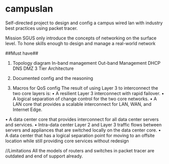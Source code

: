 # campuslan
Self-directed project to design and config a campus wired lan with industry best practices using packet tracer.

Mission
SGUS only introduce the concepts of networking on the surface level.
To hone skills enough to design and manage a real-world network


##Must have##
1. Topology diagram
In-band management
Out-band Management
DHCP
DNS
DMZ
3 Tier Architecture

2. Documented config and the reasoning

3. Macros for QoS config
The result of using Layer 3 to interconnect the two core layers is: 
• A resilient Layer 3 interconnect with rapid failover. 
• A logical separation of change control for the two core networks. 
• A LAN core that provides a scalable interconnect for LAN, WAN, and Internet Edge. 

• A data center core that provides interconnect for all data center servers and services. 
• Intra-data center Layer 2 and Layer 3 traffic flows between servers and appliances that are switched locally on the data center core. 
• A data center that has a logical separation point for moving to an offsite location while still providing core services without redesign


//Limitations
All the models of routers and switches in packet tracer are outdated and end of support already.
